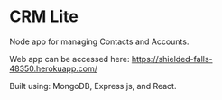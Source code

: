 # CRM Lite
Node app for managing Contacts and Accounts.

Web app can be accessed here: https://shielded-falls-48350.herokuapp.com/

Built using: MongoDB, Express.js, and React.
